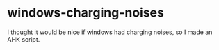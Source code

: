 # windows-charging-noises
I thought it would be nice if windows had charging noises, so I made an AHK script.
